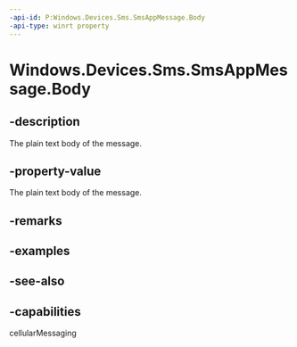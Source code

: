```yaml
---
-api-id: P:Windows.Devices.Sms.SmsAppMessage.Body
-api-type: winrt property
---
```


<!-- Property syntax
public string Body { get;  set; }
-->

# Windows.Devices.Sms.SmsAppMessage.Body

## -description
The plain text body of the message.

## -property-value
The plain text body of the message.

## -remarks

## -examples

## -see-also


## -capabilities
cellularMessaging